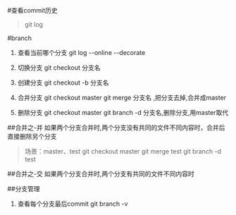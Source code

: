 #查看commit历史
>git log


#branch
1. 查看当前哪个分支
git log --online --decorate

1. 切换分支
git checkout 分支名

1. 创建分支
git checkout -b 分支名

1. 合并分支
git checkout master
git merge 分支名 ,把分支去掉,合并成master

1. 删除分支
git checkout master
git branch -d 分支名,删除分支,用master取代


##合并之-并
如果两个分支合并时,两个分支没有共同的文件不同内容时，合并后直接删除另个分支
>场景：master、test
git checkout master
git merge test
git branch -d test

##合并之-交
如果两个分支合并时,两个分支有共同的文件不同内容时

##分支管理
1. 查看每个分支最后commit
git branch -v
